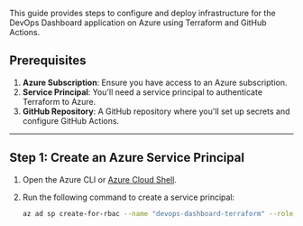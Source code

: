 This guide provides steps to configure and deploy infrastructure for the DevOps Dashboard application on Azure using Terraform and GitHub Actions.

## Prerequisites

1. **Azure Subscription**: Ensure you have access to an Azure subscription.
2. **Service Principal**: You'll need a service principal to authenticate Terraform to Azure.
3. **GitHub Repository**: A GitHub repository where you'll set up secrets and configure GitHub Actions.

---

## Step 1: Create an Azure Service Principal

1. Open the Azure CLI or [Azure Cloud Shell](https://shell.azure.com/).
2. Run the following command to create a service principal:

   ```bash
   az ad sp create-for-rbac --name "devops-dashboard-terraform" --role="Contributor" --scopes="/subscriptions/<your-subscription-id>"
   ```
